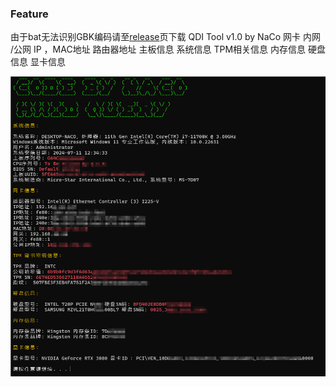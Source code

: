 ### Feature
由于bat无法识别GBK编码请至<a href="https://github.com/NaCoLiu/HWID-Query/releases">release<a>页下载
QDI Tool v1.0 by NaCo
网卡 内网 /公网 IP ，MAC地址 路由器地址
主板信息 系统信息
TPM相关信息
内存信息
硬盘信息
显卡信息

![preview](https://raw.githubusercontent.com/NaCoLiu/HWID-Query/main/preview.png)

